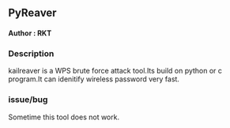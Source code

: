 
<h2>PyReaver</h2>

<h4>Author : RKT </h4>

### Description ###


kailreaver  is a WPS brute force attack tool.Its build on python or c program.It can idenitify wireless password very fast.



### issue/bug ###

Sometime this tool does not work.




